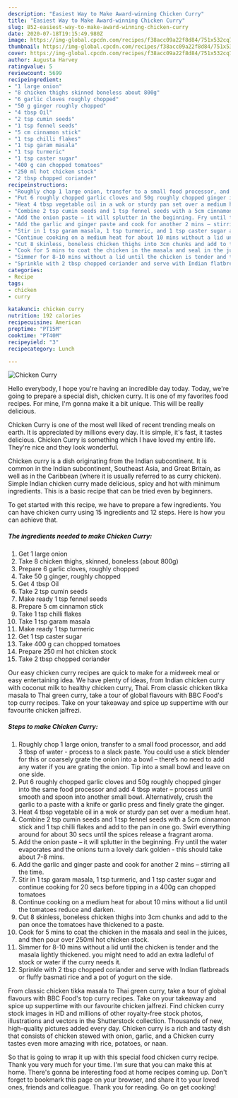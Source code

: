 ```yaml
---
description: "Easiest Way to Make Award-winning Chicken Curry"
title: "Easiest Way to Make Award-winning Chicken Curry"
slug: 852-easiest-way-to-make-award-winning-chicken-curry
date: 2020-07-18T19:15:49.980Z
image: https://img-global.cpcdn.com/recipes/f38acc09a22f8d84/751x532cq70/chicken-curry-recipe-main-photo.jpg
thumbnail: https://img-global.cpcdn.com/recipes/f38acc09a22f8d84/751x532cq70/chicken-curry-recipe-main-photo.jpg
cover: https://img-global.cpcdn.com/recipes/f38acc09a22f8d84/751x532cq70/chicken-curry-recipe-main-photo.jpg
author: Augusta Harvey
ratingvalue: 5
reviewcount: 5699
recipeingredient:
- "1 large onion"
- "8 chicken thighs skinned boneless about 800g"
- "6 garlic cloves roughly chopped"
- "50 g ginger roughly chopped"
- "4 tbsp Oil"
- "2 tsp cumin seeds"
- "1 tsp fennel seeds"
- "5 cm cinnamon stick"
- "1 tsp chilli flakes"
- "1 tsp garam masala"
- "1 tsp turmeric"
- "1 tsp caster sugar"
- "400 g can chopped tomatoes"
- "250 ml hot chicken stock"
- "2 tbsp chopped coriander"
recipeinstructions:
- "Roughly chop 1 large onion, transfer to a small food processor, and add 3 tbsp of water - process to a slack paste. You could use a stick blender for this or coarsely grate the onion into a bowl – there’s no need to add any water if you are grating the onion. Tip into a small bowl and leave on one side."
- "Put 6 roughly chopped garlic cloves and 50g roughly chopped ginger into the same food processor and add 4 tbsp water – process until smooth and spoon into another small bowl. Alternatively, crush the garlic to a paste with a knife or garlic press and finely grate the ginger."
- "Heat 4 tbsp vegetable oil in a wok or sturdy pan set over a medium heat."
- "Combine 2 tsp cumin seeds and 1 tsp fennel seeds with a 5cm cinnamon stick and 1 tsp chilli flakes and add to the pan in one go. Swirl everything around for about 30 secs until the spices release a fragrant aroma."
- "Add the onion paste – it will splutter in the beginning. Fry until the water evaporates and the onions turn a lovely dark golden - this should take about 7-8 mins."
- "Add the garlic and ginger paste and cook for another 2 mins – stirring all the time."
- "Stir in 1 tsp garam masala, 1 tsp turmeric, and 1 tsp caster sugar and continue cooking for 20 secs before tipping in a 400g can chopped tomatoes"
- "Continue cooking on a medium heat for about 10 mins without a lid until the tomatoes reduce and darken."
- "Cut 8 skinless, boneless chicken thighs into 3cm chunks and add to the pan once the tomatoes have thickened to a paste."
- "Cook for 5 mins to coat the chicken in the masala and seal in the juices, and then pour over 250ml hot chicken stock."
- "Simmer for 8-10 mins without a lid until the chicken is tender and the masala lightly thickened. you might need to add an extra ladleful of stock or water if the curry needs it."
- "Sprinkle with 2 tbsp chopped coriander and serve with Indian flatbreads or fluffy basmati rice and a pot of yogurt on the side."
categories:
- Recipe
tags:
- chicken
- curry

katakunci: chicken curry 
nutrition: 192 calories
recipecuisine: American
preptime: "PT15M"
cooktime: "PT40M"
recipeyield: "3"
recipecategory: Lunch

---
```



![Chicken Curry](https://img-global.cpcdn.com/recipes/f38acc09a22f8d84/751x532cq70/chicken-curry-recipe-main-photo.jpg)

Hello everybody, I hope you're having an incredible day today. Today, we're going to prepare a special dish, chicken curry. It is one of my favorites food recipes. For mine, I'm gonna make it a bit unique. This will be really delicious.

Chicken Curry is one of the most well liked of recent trending meals on earth. It is appreciated by millions every day. It is simple, it's fast, it tastes delicious. Chicken Curry is something which I have loved my entire life. They're nice and they look wonderful.

Chicken curry is a dish originating from the Indian subcontinent. It is common in the Indian subcontinent, Southeast Asia, and Great Britain, as well as in the Caribbean (where it is usually referred to as curry chicken). Simple Indian chicken curry made delicious, spicy and hot with minimum ingredients. This is a basic recipe that can be tried even by beginners.


To get started with this recipe, we have to prepare a few ingredients. You can have chicken curry using 15 ingredients and 12 steps. Here is how you can achieve that.

<!--inarticleads1-->

##### The ingredients needed to make Chicken Curry:

1. Get 1 large onion
1. Take 8 chicken thighs, skinned, boneless (about 800g)
1. Prepare 6 garlic cloves, roughly chopped
1. Take 50 g ginger, roughly chopped
1. Get 4 tbsp Oil
1. Take 2 tsp cumin seeds
1. Make ready 1 tsp fennel seeds
1. Prepare 5 cm cinnamon stick
1. Take 1 tsp chilli flakes
1. Take 1 tsp garam masala
1. Make ready 1 tsp turmeric
1. Get 1 tsp caster sugar
1. Take 400 g can chopped tomatoes
1. Prepare 250 ml hot chicken stock
1. Take 2 tbsp chopped coriander


Our easy chicken curry recipes are quick to make for a midweek meal or easy entertaining idea. We have plenty of ideas, from Indian chicken curry with coconut milk to healthy chicken curry, Thai. From classic chicken tikka masala to Thai green curry, take a tour of global flavours with BBC Food&#39;s top curry recipes. Take on your takeaway and spice up suppertime with our favourite chicken jalfrezi. 

<!--inarticleads2-->

##### Steps to make Chicken Curry:

1. Roughly chop 1 large onion, transfer to a small food processor, and add 3 tbsp of water - process to a slack paste. You could use a stick blender for this or coarsely grate the onion into a bowl – there’s no need to add any water if you are grating the onion. Tip into a small bowl and leave on one side.
1. Put 6 roughly chopped garlic cloves and 50g roughly chopped ginger into the same food processor and add 4 tbsp water – process until smooth and spoon into another small bowl. Alternatively, crush the garlic to a paste with a knife or garlic press and finely grate the ginger.
1. Heat 4 tbsp vegetable oil in a wok or sturdy pan set over a medium heat.
1. Combine 2 tsp cumin seeds and 1 tsp fennel seeds with a 5cm cinnamon stick and 1 tsp chilli flakes and add to the pan in one go. Swirl everything around for about 30 secs until the spices release a fragrant aroma.
1. Add the onion paste – it will splutter in the beginning. Fry until the water evaporates and the onions turn a lovely dark golden - this should take about 7-8 mins.
1. Add the garlic and ginger paste and cook for another 2 mins – stirring all the time.
1. Stir in 1 tsp garam masala, 1 tsp turmeric, and 1 tsp caster sugar and continue cooking for 20 secs before tipping in a 400g can chopped tomatoes
1. Continue cooking on a medium heat for about 10 mins without a lid until the tomatoes reduce and darken.
1. Cut 8 skinless, boneless chicken thighs into 3cm chunks and add to the pan once the tomatoes have thickened to a paste.
1. Cook for 5 mins to coat the chicken in the masala and seal in the juices, and then pour over 250ml hot chicken stock.
1. Simmer for 8-10 mins without a lid until the chicken is tender and the masala lightly thickened. you might need to add an extra ladleful of stock or water if the curry needs it.
1. Sprinkle with 2 tbsp chopped coriander and serve with Indian flatbreads or fluffy basmati rice and a pot of yogurt on the side.


From classic chicken tikka masala to Thai green curry, take a tour of global flavours with BBC Food&#39;s top curry recipes. Take on your takeaway and spice up suppertime with our favourite chicken jalfrezi. Find chicken curry stock images in HD and millions of other royalty-free stock photos, illustrations and vectors in the Shutterstock collection. Thousands of new, high-quality pictures added every day. Chicken curry is a rich and tasty dish that consists of chicken stewed with onion, garlic, and a Chicken curry tastes even more amazing with rice, potatoes, or naan. 

So that is going to wrap it up with this special food chicken curry recipe. Thank you very much for your time. I'm sure that you can make this at home. There's gonna be interesting food at home recipes coming up. Don't forget to bookmark this page on your browser, and share it to your loved ones, friends and colleague. Thank you for reading. Go on get cooking!
